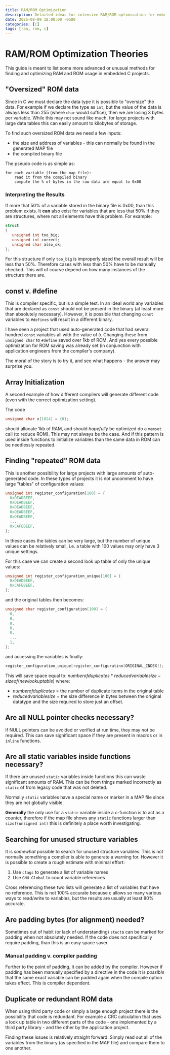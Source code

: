 ```yaml
---
title: RAM/ROM Optimization
description: Detailed ideas for intensive RAM/ROM optimization for embedded devices
date: 2025-08-09 18:00:00 -0500
categories: [C]
tags: [ram, rom, c]
---
```


# RAM/ROM Optimization Theories

This guide is meant to list some more advanced or unusual methods for finding and optimizing RAM and ROM usage in embedded C projects.

## "Oversized" ROM data

Since in C we must declare the data type it is possible to "oversize" the data. For example if we declare the type as
`int`, but the value of the data is always less than 255 (where `char` would suffice), then we are losing 3 bytes per
variable. While this may not sound like much, for large projects with large data tables this can easily amount to
kilobytes of storage.

To find such oversized ROM data we need a few inputs:
* the size and address of variables - this can normally be found in the generated MAP file
* the compiled binary file

The pseudo code is as simple as:
```
for each variable (from the map file):
    read it from the compiled binary
    compute the % of bytes in the raw data are equal to 0x00
```

### Interpreting the Results

If more that 50% of a variable stored in the binary file is 0x00, than this problem exists. It **can** also exist for
variables that are less that 50% if they are structures, where not all elements have this problem. For example:
```c
struct
{
   unsigned int too_big;
   unsigned int correct;
   unsigned char also_ok;
};
```
For this structure if only `too_big` is improperly sized the overall result will be less than 50%. Therefore cases with
less than 50% have to be manually checked. This will of course depend on how many instances of the structure there are.

## const v. #define

This is compiler specific, but is a simple test. In an ideal world any variables that are declared as `const` should
not be present in the binary (at least more than absolutely necessary). However, it is possible that changing `const`
variables to `#defines` will result in a different binary.

I have seen a project that used auto-generated code that had several hundred `const` variables all with the value of
`0`. Changing these from `unsigned char` to `#define` saved over 1kb of ROM. And yes every possible optimization for
ROM saving was already set (in conjunction with application engineers from the compiler's company).

The moral of the story is to try it, and see what happens - the answer may surprise you.

## Array Initialization

A second example of how different compilers will generate different code (even with the correct optimization setting).

The code
```c
unsigned char x[1024] = {0};
```
should allocate 1kb of RAM, and should *hopefully* be optimized do a `memset` call (to reduce ROM). This may not always
be the case. And if this pattern is used inside functions to initialize variables than the same data in ROM can be
needlessly repeated.

## Finding "repeated" ROM data

This is another possibility for large projects with large amounts of auto-generated code. In these types of projects it
is not uncomment to have large "tables" of configuration values:
```c
unsigned int register_configuration[100] = {
  0xDEADBEEF,
  0xDEADBEEF,
  0xDEADBEEF,
  0xDEADBEEF,
  0xDEADBEEF,
  ...
  0xCAFEBEEF,
};
```
In these cases the tables can be very large, but the number of unique values can be relatively small, i.e. a table with
100 values may only have 3 unique settings.

For this case we can create a second look up table of only the unique values:
```c
unsigned int register_configuration_unique[100] = {
  0xDEADBEEF,
  0xCAFEBEEF,
};
```
and the original tables then becomes:
```c
unsigned char register_configuration[100] = {
  0,
  0,
  0,
  0,
  0,
  ...
  1,
};
```
and accessing the variables is finally:
```c
register_configuration_unique[register_configuratino[ORIGINAL_INDEX]];
```

This will save space equal to: $number of duplicates * reduced variable size - sizeof(new lookup table)$
where:
* $number of duplicates$  = the number of duplicate items in the original table
* $reduced variable size$ = the size difference in bytes between the original datatype and the size required to store
    just an offset.

## Are all NULL pointer checks necessary?

If NULL pointers can be avoided or verified at run time, they may not be required. This can save significant space if
they are present in macros or in `inline` functions.

## Are all static variables inside functions necessary?

If there are unused `static` variables inside functions this can waste significant amounts of RAM. This can be from
things marked incorrectly as `static` of from legacy code that was not deleted.

Normally `static` variables have a special name or marker in a MAP file since they are not globally visible.

**Generally** the only use for a `static` variable inside a c-function is to act as a counter, therefore if the map
file shows any `static` functions larger than `sizof(unsigned int)` this is definitely a place worth investigating.

## Searching for unused structure variables

It is *somewhat* possible to search for unused structure variables. This is not normally something a complier is able
to generate a warning for. However it is possible to create a rough estimate with minimal effort:
1. Use `ctags` to generate a list of variable names
2. Use `GNU Global` to count variable references

Cross referencing these two lists will generate a list of variables that have no reference. This is not 100% accurate
because c allows so many various ways to read/write to variables, but the results are usually at least 80% accurate.

## Are padding bytes (for alignment) needed?

Sometimes out of habit (or lack of understanding) `stuct`s can be marked for padding when not absolutely needed. If the
code does not specifically require padding, than this is an easy space saver.

### Manual padding v. compiler padding

Further to the point of padding, it can be added by the compiler. However if padding has been manually specified by a
directive in the code it is *possible* that the same exact variable can be padded again when the compile option takes
effect. This is compiler dependent.

## Duplicate or redundant ROM data

When using third party code or simply a large enough project there is the possibility that code is redundant. For
example a CRC calculation that uses a look up table in two different parts of the code - one implemented by a third
party library - and the other by the application project.

Finding these issues is relatively straight forward. Simply read out all of the variables from the binary (as specified
in the MAP file) and compare them to one another.

